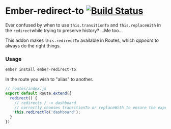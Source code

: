 # Ember-redirect-to [![Build Status](https://travis-ci.org/stefanpenner/ember-redirect-to.svg)](https://travis-ci.org/stefanpenner/ember-redirect-to)

Ever confused by when to use `this.transitionTo` and `this.replaceWith` in the `redirect`while trying to preserve history?
...Me too...

This addon makes `this.redirectTo` available in Routes, which _appears_ to always do the right things.

### Usage

```js
ember install ember-redirect-to
```

In the route you wish to "alias" to another.

```js
// routes/index.js
export default Route.extend({
  redirect() {
    // redirects / -> dashboard
    // correctly chooses transitionTo or replaceWith to ensure the expected history
    this.redirectTo('dashboard');
  }
})
```
